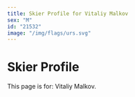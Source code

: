 ```yaml
---
title: Skier Profile for Vitaliy Malkov
sex: "M"
id: "21532"
image: "/img/flags/urs.svg" 
---
```


# Skier Profile

This page is for: Vitaliy Malkov.
    